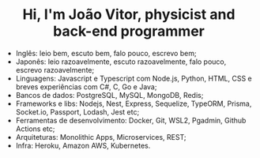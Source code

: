 <h1 align="center">Hi, I'm João Vitor, physicist and back-end programmer</h1>

- Inglês: leio bem, escuto bem, falo pouco, escrevo bem;
- Japonês: leio razoavelmente, escuto razoavelmente, falo pouco, escrevo razoavelmente;
- Linguagens: Javascript e Typescript com Node.js, Python, HTML, CSS e breves experiências com C#, C, Go e Java;
- Bancos de dados: PostgreSQL, MySQL, MongoDB, Redis;
- Frameworks e libs: Nodejs, Nest, Express, Sequelize, TypeORM, Prisma, Socket.io, Passport, Lodash, Jest etc;
- Ferramentas de desenvolvimento: Docker, Git, WSL2, Pgadmin, Github Actions etc;
- Arquiteturas: Monolithic Apps, Microservices, REST;
- Infra: Heroku, Amazon AWS, Kubernetes.
